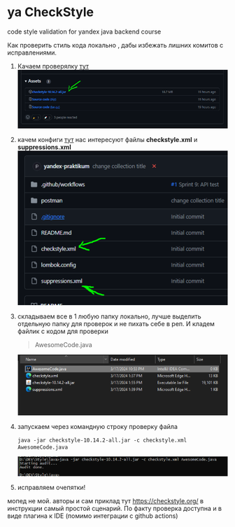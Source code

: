 # ya CheckStyle
code style validation for yandex java backend course

Как проверить стиль кода локально , дабы избежать лишних комитов с исправлениями.
1. Качаем проверялку [тут](https://github.com/checkstyle/checkstyle/releases/)
   ![проверялка](/download.PNG)

2. качем конфиги [тут](https://github.com/yandex-praktikum/java-filmorate/tree/controllers-films-users)
   нас интересуют файлы **checkstyle.xml** и **suppressions.xml**
   ![конфиги](/configs.PNG)

3. складываем все в 1 любую папку локально, лучше выделить отдельную папку для проверок и не пихать себе в реп.
   И кладем файлик с кодом для проверки
   >AwesomeCode.java
   
   ![папко](/folder.PNG)

5. запускаем через командную строку проверку файла
   ```
   java -jar checkstyle-10.14.2-all.jar -c checkstyle.xml AwesomeCode.java
   ```
   ![проверка](/command.PNG)

6. исправляем очепятки!


мопед не мой. авторы и сам приклад тут https://checkstyle.org/
в инструкции самый простой сценарий. По факту проверка доступна и в виде плагина к IDE (помимо интеграции с github actions)
